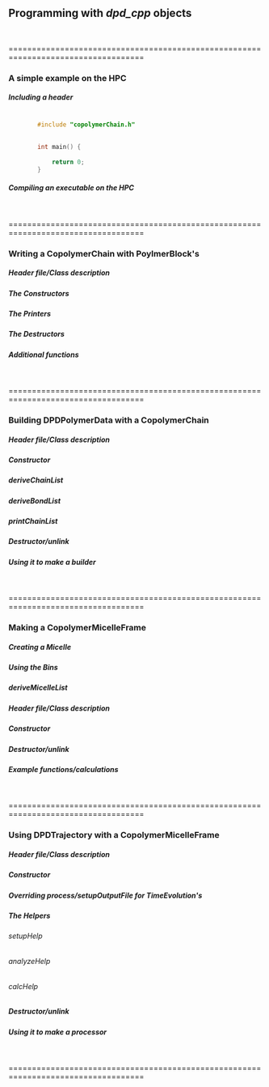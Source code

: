 ## Programming with _dpd_cpp_ objects
<br>

===================================================================================
### A simple example on the HPC

##### Including a header
```C++
	
		#include "copolymerChain.h"
		
		
		int main() {
		
			return 0;
		}
```
##### Compiling an executable on the HPC
<br>

===================================================================================
### Writing a CopolymerChain with PoylmerBlock's

##### Header file/Class description

##### The Constructors

##### The Printers

##### The Destructors

##### Additional functions
<br>

===================================================================================
### Building DPDPolymerData with a CopolymerChain

##### Header file/Class description

##### Constructor

##### deriveChainList

##### deriveBondList

##### printChainList

##### Destructor/unlink

##### Using it to make a builder
<br>

===================================================================================
### Making a CopolymerMicelleFrame

##### Creating a Micelle

##### Using the Bins

##### deriveMicelleList

##### Header file/Class description

##### Constructor

##### Destructor/unlink

##### Example functions/calculations
<br>

===================================================================================
### Using DPDTrajectory with a CopolymerMicelleFrame

##### Header file/Class description

##### Constructor

##### Overriding process/setupOutputFile for TimeEvolution's

##### The Helpers

###### setupHelp

###### analyzeHelp

###### calcHelp

##### Destructor/unlink

##### Using it to make a processor
<br>

===================================================================================

<!-- Highlight syntax for Mou.app, insert at the bottom of the markdown document  -->
 
<script src="http://yandex.st/highlightjs/7.3/highlight.min.js"></script>
<link rel="stylesheet" href="http://yandex.st/highlightjs/7.3/styles/github.min.css">
<script>
  hljs.initHighlightingOnLoad();
</script>
